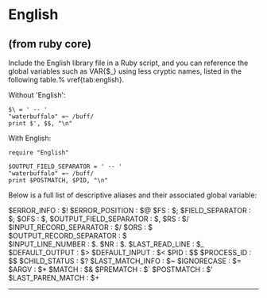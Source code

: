 # English

(from ruby core)
---
Include the English library file in a Ruby script, and you can reference the
global variables such as VAR{$_} using less cryptic names, listed in the
following table.% vref{tab:english}.

Without 'English':

    $\ = ' -- '
    "waterbuffalo" =~ /buff/
    print $', $$, "\n"

With English:

    require "English"

    $OUTPUT_FIELD_SEPARATOR = ' -- '
    "waterbuffalo" =~ /buff/
    print $POSTMATCH, $PID, "\n"

Below is a full list of descriptive aliases and their associated global
variable:

$ERROR_INFO
:   $!
$ERROR_POSITION
:   $@
$FS
:   $;
$FIELD_SEPARATOR
:   $;
$OFS
:   $,
$OUTPUT_FIELD_SEPARATOR
:   $,
$RS
:   $/
$INPUT_RECORD_SEPARATOR
:   $/
$ORS
:   $\
$OUTPUT_RECORD_SEPARATOR
:   $\
$INPUT_LINE_NUMBER
:   $.
$NR
:   $.
$LAST_READ_LINE
:   $_
$DEFAULT_OUTPUT
:   $>
$DEFAULT_INPUT
:   $<
$PID
:   $$
$PROCESS_ID
:   $$
$CHILD_STATUS
:   $?
$LAST_MATCH_INFO
:   $~
$IGNORECASE
:   $=
$ARGV
:   $*
$MATCH
:   $&
$PREMATCH
:   $`
$POSTMATCH
:   $'
$LAST_PAREN_MATCH
:   $+

---
